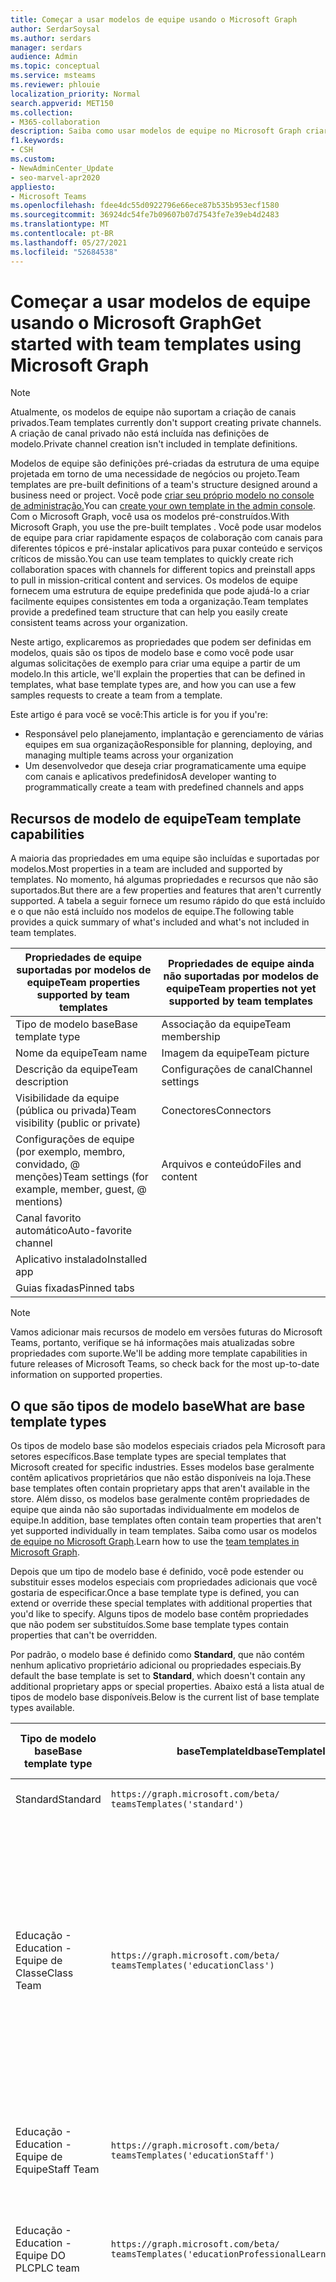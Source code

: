 ```yaml
---
title: Começar a usar modelos de equipe usando o Microsoft Graph
author: SerdarSoysal
ms.author: serdars
manager: serdars
audience: Admin
ms.topic: conceptual
ms.service: msteams
ms.reviewer: phlouie
localization_priority: Normal
search.appverid: MET150
ms.collection:
- M365-collaboration
description: Saiba como usar modelos de equipe no Microsoft Graph criar espaços de colaboração com canais para diferentes tópicos e pré-instalar aplicativos para fornecer conteúdo e serviços.
f1.keywords:
- CSH
ms.custom:
- NewAdminCenter_Update
- seo-marvel-apr2020
appliesto:
- Microsoft Teams
ms.openlocfilehash: fdee4dc55d0922796e66ece87b535b953ecf1580
ms.sourcegitcommit: 36924dc54fe7b09607b07d7543fe7e39eb4d2483
ms.translationtype: MT
ms.contentlocale: pt-BR
ms.lasthandoff: 05/27/2021
ms.locfileid: "52684538"
---
```

# <a name="get-started-with-team-templates-using-microsoft-graph"></a><span data-ttu-id="f00b7-103">Começar a usar modelos de equipe usando o Microsoft Graph</span><span class="sxs-lookup"><span data-stu-id="f00b7-103">Get started with team templates using Microsoft Graph</span></span>

> [!NOTE]
> <span data-ttu-id="f00b7-104">Atualmente, os modelos de equipe não suportam a criação de canais privados.</span><span class="sxs-lookup"><span data-stu-id="f00b7-104">Team templates currently don't support creating private channels.</span></span> <span data-ttu-id="f00b7-105">A criação de canal privado não está incluída nas definições de modelo.</span><span class="sxs-lookup"><span data-stu-id="f00b7-105">Private channel creation isn't included in template definitions.</span></span>

<span data-ttu-id="f00b7-106">Modelos de equipe são definições pré-criadas da estrutura de uma equipe projetada em torno de uma necessidade de negócios ou projeto.</span><span class="sxs-lookup"><span data-stu-id="f00b7-106">Team templates are pre-built definitions of a team's structure designed around a business need or project.</span></span> <span data-ttu-id="f00b7-107">Você pode [criar seu próprio modelo no console de administração.](get-started-with-teams-templates-in-the-admin-console.md)</span><span class="sxs-lookup"><span data-stu-id="f00b7-107">You can [create your own template in the admin console](get-started-with-teams-templates-in-the-admin-console.md).</span></span> <span data-ttu-id="f00b7-108">Com o Microsoft Graph, você usa os modelos pré-construídos.</span><span class="sxs-lookup"><span data-stu-id="f00b7-108">With Microsoft Graph, you use the pre-built templates .</span></span> <span data-ttu-id="f00b7-109">Você pode usar modelos de equipe para criar rapidamente espaços de colaboração com canais para diferentes tópicos e pré-instalar aplicativos para puxar conteúdo e serviços críticos de missão.</span><span class="sxs-lookup"><span data-stu-id="f00b7-109">You can use team templates to quickly create rich collaboration spaces with channels for different topics and preinstall apps to pull in mission-critical content and services.</span></span> <span data-ttu-id="f00b7-110">Os modelos de equipe fornecem uma estrutura de equipe predefinida que pode ajudá-lo a criar facilmente equipes consistentes em toda a organização.</span><span class="sxs-lookup"><span data-stu-id="f00b7-110">Team templates provide a predefined team structure that can help you easily create consistent teams across your organization.</span></span>

<span data-ttu-id="f00b7-111">Neste artigo, explicaremos as propriedades que podem ser definidas em modelos, quais são os tipos de modelo base e como você pode usar algumas solicitações de exemplo para criar uma equipe a partir de um modelo.</span><span class="sxs-lookup"><span data-stu-id="f00b7-111">In this article, we'll explain the properties that can be defined in templates, what base template types are, and how you can use a few samples requests to create a team from a template.</span></span>

<span data-ttu-id="f00b7-112">Este artigo é para você se você:</span><span class="sxs-lookup"><span data-stu-id="f00b7-112">This article is for you if you're:</span></span>

- <span data-ttu-id="f00b7-113">Responsável pelo planejamento, implantação e gerenciamento de várias equipes em sua organização</span><span class="sxs-lookup"><span data-stu-id="f00b7-113">Responsible for planning, deploying, and managing multiple teams across your organization</span></span><br>
- <span data-ttu-id="f00b7-114">Um desenvolvedor que deseja criar programaticamente uma equipe com canais e aplicativos predefinidos</span><span class="sxs-lookup"><span data-stu-id="f00b7-114">A developer wanting to programmatically create a team with predefined channels and apps</span></span>

## <a name="team-template-capabilities"></a><span data-ttu-id="f00b7-115">Recursos de modelo de equipe</span><span class="sxs-lookup"><span data-stu-id="f00b7-115">Team template capabilities</span></span>

<span data-ttu-id="f00b7-116">A maioria das propriedades em uma equipe são incluídas e suportadas por modelos.</span><span class="sxs-lookup"><span data-stu-id="f00b7-116">Most properties in a team are included and supported by templates.</span></span> <span data-ttu-id="f00b7-117">No momento, há algumas propriedades e recursos que não são suportados.</span><span class="sxs-lookup"><span data-stu-id="f00b7-117">But there are a few properties and features that aren't currently supported.</span></span> <span data-ttu-id="f00b7-118">A tabela a seguir fornece um resumo rápido do que está incluído e o que não está incluído nos modelos de equipe.</span><span class="sxs-lookup"><span data-stu-id="f00b7-118">The following table provides a quick summary of what's included and what's not included in team templates.</span></span>

| <span data-ttu-id="f00b7-119">**Propriedades de equipe suportadas por modelos de equipe**</span><span class="sxs-lookup"><span data-stu-id="f00b7-119">**Team properties supported by team templates**</span></span> | <span data-ttu-id="f00b7-120">**Propriedades de equipe ainda não suportadas por modelos de equipe**</span><span class="sxs-lookup"><span data-stu-id="f00b7-120">**Team properties not yet supported by team templates**</span></span> |
| ------------------------------------------------ | -------------------------------------------------------- |
| <span data-ttu-id="f00b7-121">Tipo de modelo base</span><span class="sxs-lookup"><span data-stu-id="f00b7-121">Base template type</span></span> | <span data-ttu-id="f00b7-122">Associação da equipe</span><span class="sxs-lookup"><span data-stu-id="f00b7-122">Team membership</span></span> |
| <span data-ttu-id="f00b7-123">Nome da equipe</span><span class="sxs-lookup"><span data-stu-id="f00b7-123">Team name</span></span> | <span data-ttu-id="f00b7-124">Imagem da equipe</span><span class="sxs-lookup"><span data-stu-id="f00b7-124">Team picture</span></span> |
| <span data-ttu-id="f00b7-125">Descrição da equipe</span><span class="sxs-lookup"><span data-stu-id="f00b7-125">Team description</span></span> | <span data-ttu-id="f00b7-126">Configurações de canal</span><span class="sxs-lookup"><span data-stu-id="f00b7-126">Channel settings</span></span> |
| <span data-ttu-id="f00b7-127">Visibilidade da equipe (pública ou privada)</span><span class="sxs-lookup"><span data-stu-id="f00b7-127">Team visibility (public or private)</span></span> | <span data-ttu-id="f00b7-128">Conectores</span><span class="sxs-lookup"><span data-stu-id="f00b7-128">Connectors</span></span> |
| <span data-ttu-id="f00b7-129">Configurações de equipe (por exemplo, membro, convidado, @ menções)</span><span class="sxs-lookup"><span data-stu-id="f00b7-129">Team settings (for example, member, guest, @ mentions)</span></span> | <span data-ttu-id="f00b7-130">Arquivos e conteúdo</span><span class="sxs-lookup"><span data-stu-id="f00b7-130">Files and content</span></span> |
| <span data-ttu-id="f00b7-131">Canal favorito automático</span><span class="sxs-lookup"><span data-stu-id="f00b7-131">Auto-favorite channel</span></span> | |
| <span data-ttu-id="f00b7-132">Aplicativo instalado</span><span class="sxs-lookup"><span data-stu-id="f00b7-132">Installed app</span></span> | |
| <span data-ttu-id="f00b7-133">Guias fixadas</span><span class="sxs-lookup"><span data-stu-id="f00b7-133">Pinned tabs</span></span> | |

> [!NOTE]
> <span data-ttu-id="f00b7-134">Vamos adicionar mais recursos de modelo em versões futuras do Microsoft Teams, portanto, verifique se há informações mais atualizadas sobre propriedades com suporte.</span><span class="sxs-lookup"><span data-stu-id="f00b7-134">We'll be adding more template capabilities in future releases of Microsoft Teams, so check back for the most up-to-date information on supported properties.</span></span>

## <a name="what-are-base-template-types"></a><span data-ttu-id="f00b7-135">O que são tipos de modelo base</span><span class="sxs-lookup"><span data-stu-id="f00b7-135">What are base template types</span></span>

<span data-ttu-id="f00b7-136">Os tipos de modelo base são modelos especiais criados pela Microsoft para setores específicos.</span><span class="sxs-lookup"><span data-stu-id="f00b7-136">Base template types are special templates that Microsoft created for specific industries.</span></span> <span data-ttu-id="f00b7-137">Esses modelos base geralmente contêm aplicativos proprietários que não estão disponíveis na loja.</span><span class="sxs-lookup"><span data-stu-id="f00b7-137">These base templates often contain proprietary apps that aren't available in the store.</span></span> <span data-ttu-id="f00b7-138">Além disso, os modelos base geralmente contêm propriedades de equipe que ainda não são suportadas individualmente em modelos de equipe.</span><span class="sxs-lookup"><span data-stu-id="f00b7-138">In addition, base templates often contain team properties that aren't yet supported individually in team templates.</span></span> <span data-ttu-id="f00b7-139">Saiba como usar os modelos [de equipe no Microsoft Graph](get-started-with-teams-templates.md).</span><span class="sxs-lookup"><span data-stu-id="f00b7-139">Learn how to use the [team templates in Microsoft Graph](get-started-with-teams-templates.md).</span></span>

<span data-ttu-id="f00b7-140">Depois que um tipo de modelo base é definido, você pode estender ou substituir esses modelos especiais com propriedades adicionais que você gostaria de especificar.</span><span class="sxs-lookup"><span data-stu-id="f00b7-140">Once a base template type is defined, you can extend or override these special templates with additional properties that you'd like to specify.</span></span> <span data-ttu-id="f00b7-141">Alguns tipos de modelo base contêm propriedades que não podem ser substituídos.</span><span class="sxs-lookup"><span data-stu-id="f00b7-141">Some base template types contain properties that can't be overridden.</span></span>

<span data-ttu-id="f00b7-142">Por padrão, o modelo base é definido como **Standard**, que não contém nenhum aplicativo proprietário adicional ou propriedades especiais.</span><span class="sxs-lookup"><span data-stu-id="f00b7-142">By default the base template is set to **Standard**, which doesn't contain any additional proprietary apps or special properties.</span></span> <span data-ttu-id="f00b7-143">Abaixo está a lista atual de tipos de modelo base disponíveis.</span><span class="sxs-lookup"><span data-stu-id="f00b7-143">Below is the current list of base template types available.</span></span>

| <span data-ttu-id="f00b7-144">Tipo de modelo base</span><span class="sxs-lookup"><span data-stu-id="f00b7-144">Base template type</span></span> | <span data-ttu-id="f00b7-145">baseTemplateId</span><span class="sxs-lookup"><span data-stu-id="f00b7-145">baseTemplateId</span></span> | <span data-ttu-id="f00b7-146">Propriedades que vêm com este modelo base</span><span class="sxs-lookup"><span data-stu-id="f00b7-146">Properties that come with this base template</span></span> |
| ------------------ | -------------- | ----------------------------------------------------- |
| <span data-ttu-id="f00b7-147">Standard</span><span class="sxs-lookup"><span data-stu-id="f00b7-147">Standard</span></span> | `https://graph.microsoft.com/beta/`<br>`teamsTemplates('standard')` | <span data-ttu-id="f00b7-148">Sem aplicativos e propriedades adicionais</span><span class="sxs-lookup"><span data-stu-id="f00b7-148">No additional apps and properties</span></span> |
| <span data-ttu-id="f00b7-149">Educação -</span><span class="sxs-lookup"><span data-stu-id="f00b7-149">Education -</span></span><br><span data-ttu-id="f00b7-150">Equipe de Classe</span><span class="sxs-lookup"><span data-stu-id="f00b7-150">Class Team</span></span> | `https://graph.microsoft.com/beta/`<br>`teamsTemplates('educationClass')` | <span data-ttu-id="f00b7-151">Apps:</span><span class="sxs-lookup"><span data-stu-id="f00b7-151">Apps:</span></span><ul><li><span data-ttu-id="f00b7-152">OneNote Bloco de Anotações de Classe (fixado na **guia Geral)**</span><span class="sxs-lookup"><span data-stu-id="f00b7-152">OneNote Class Notebook (pinned to the **General** tab)</span></span> </li><li><span data-ttu-id="f00b7-153">Aplicativo assignments (fixado na **guia Geral)**</span><span class="sxs-lookup"><span data-stu-id="f00b7-153">Assignments app (pinned to the **General** tab)</span></span></li></ul> <span data-ttu-id="f00b7-154">Propriedades de equipe:</span><span class="sxs-lookup"><span data-stu-id="f00b7-154">Team properties:</span></span><ul><li><span data-ttu-id="f00b7-155">Visibilidade de equipe definida como **HiddenMembership** (não pode ser substituído)</span><span class="sxs-lookup"><span data-stu-id="f00b7-155">Team visibility set to **HiddenMembership** (cannot be overridden)</span></span></li></ul> |
| <span data-ttu-id="f00b7-156">Educação -</span><span class="sxs-lookup"><span data-stu-id="f00b7-156">Education -</span></span><br><span data-ttu-id="f00b7-157">Equipe de Equipe</span><span class="sxs-lookup"><span data-stu-id="f00b7-157">Staff Team</span></span> | `https://graph.microsoft.com/beta/`<br>`teamsTemplates('educationStaff')` | <span data-ttu-id="f00b7-158">Apps:</span><span class="sxs-lookup"><span data-stu-id="f00b7-158">Apps:</span></span><ul><li><span data-ttu-id="f00b7-159">OneNote Bloco de Anotações de Equipe (fixado na **guia Geral)**</span><span class="sxs-lookup"><span data-stu-id="f00b7-159">OneNote Staff Notebook (pinned to the **General** tab)</span></span></li></ul> |
|<span data-ttu-id="f00b7-160">Educação -</span><span class="sxs-lookup"><span data-stu-id="f00b7-160">Education -</span></span><br><span data-ttu-id="f00b7-161">Equipe DO PLC</span><span class="sxs-lookup"><span data-stu-id="f00b7-161">PLC team</span></span> |`https://graph.microsoft.com/beta/`<br>`teamsTemplates('educationProfessionalLearningCommunity')` | <span data-ttu-id="f00b7-162">Apps:</span><span class="sxs-lookup"><span data-stu-id="f00b7-162">Apps:</span></span><ul><li><span data-ttu-id="f00b7-163">OneNote Bloco de anotações PLC (fixado na **guia Geral)**</span><span class="sxs-lookup"><span data-stu-id="f00b7-163">OneNote PLC Notebook (pinned to the **General** tab)</span></span></ul></li>|
| <span data-ttu-id="f00b7-164">Varejo -</span><span class="sxs-lookup"><span data-stu-id="f00b7-164">Retail -</span></span><br><span data-ttu-id="f00b7-165">Loja</span><span class="sxs-lookup"><span data-stu-id="f00b7-165">Store</span></span> | `https://graph.microsoft.com/beta/`<br>`teamsTemplates('retailStore')` | <span data-ttu-id="f00b7-166">Canais:</span><span class="sxs-lookup"><span data-stu-id="f00b7-166">Channels:</span></span><ul><li><span data-ttu-id="f00b7-167">Mudança de entrega</span><span class="sxs-lookup"><span data-stu-id="f00b7-167">Shift handoff</span></span></li><li><span data-ttu-id="f00b7-168">Aprendizado</span><span class="sxs-lookup"><span data-stu-id="f00b7-168">Learning</span></span></li></ul><span data-ttu-id="f00b7-169">Propriedades de equipe</span><span class="sxs-lookup"><span data-stu-id="f00b7-169">Team properties</span></span><ul><li><span data-ttu-id="f00b7-170">Visibilidade da equipe definida como Pública</span><span class="sxs-lookup"><span data-stu-id="f00b7-170">Team visibility set to Public</span></span></li></ul><span data-ttu-id="f00b7-171">Permissões de membro</span><span class="sxs-lookup"><span data-stu-id="f00b7-171">Member permissions</span></span><ul><li><span data-ttu-id="f00b7-172">Impedir que os membros criar, atualizar ou remover canais</span><span class="sxs-lookup"><span data-stu-id="f00b7-172">Prevent members from creating, updating, or removing channels</span></span></li><li><span data-ttu-id="f00b7-173">Impedir que os membros adicionem ou removam aplicativos</span><span class="sxs-lookup"><span data-stu-id="f00b7-173">Prevent members from adding or removing apps</span></span></li><li><span data-ttu-id="f00b7-174">Impedir que os membros criar, atualizar ou remover conectores</span><span class="sxs-lookup"><span data-stu-id="f00b7-174">Prevent members from creating, updating, or removing connectors</span></span></li></ul> |
| <span data-ttu-id="f00b7-175">Varejo -</span><span class="sxs-lookup"><span data-stu-id="f00b7-175">Retail -</span></span><br><span data-ttu-id="f00b7-176">Colaboração do gerente</span><span class="sxs-lookup"><span data-stu-id="f00b7-176">Manager collaboration</span></span> | `https://graph.microsoft.com/beta/`<br>`teamsTemplates('retailManagerCollaboration')` | <span data-ttu-id="f00b7-177">Canais:</span><span class="sxs-lookup"><span data-stu-id="f00b7-177">Channels:</span></span><ul><li><span data-ttu-id="f00b7-178">Aprendizado</span><span class="sxs-lookup"><span data-stu-id="f00b7-178">Learning</span></span></li><li><span data-ttu-id="f00b7-179">Operações</span><span class="sxs-lookup"><span data-stu-id="f00b7-179">Operations</span></span></li></ul><span data-ttu-id="f00b7-180">Propriedades de equipe:</span><span class="sxs-lookup"><span data-stu-id="f00b7-180">Team properties:</span></span><ul><li><span data-ttu-id="f00b7-181">Visibilidade da equipe definida como Privada</span><span class="sxs-lookup"><span data-stu-id="f00b7-181">Team visibility set to Private</span></span></li></ul><span data-ttu-id="f00b7-182">Permissões de membro:</span><span class="sxs-lookup"><span data-stu-id="f00b7-182">Member permissions:</span></span><ul><li><span data-ttu-id="f00b7-183">Impedir que os membros criar, atualizar ou remover canais</span><span class="sxs-lookup"><span data-stu-id="f00b7-183">Prevent members from creating, updating, or removing channels</span></span></li><li><span data-ttu-id="f00b7-184">Impedir que os membros adicionem ou removam aplicativos</span><span class="sxs-lookup"><span data-stu-id="f00b7-184">Prevent members from adding or removing apps</span></span></li><li><span data-ttu-id="f00b7-185">Impedir que os membros criar, atualizar ou remover conectores</span><span class="sxs-lookup"><span data-stu-id="f00b7-185">Prevent members from creating, updating, or removing connectors</span></span></li></ul>|
| <span data-ttu-id="f00b7-186">Assistência médica -</span><span class="sxs-lookup"><span data-stu-id="f00b7-186">Healthcare -</span></span><br><span data-ttu-id="f00b7-187">Ward</span><span class="sxs-lookup"><span data-stu-id="f00b7-187">Ward</span></span> |`https://graph.microsoft.com/beta/`<br>`teamsTemplates('healthcareWard')` |<span data-ttu-id="f00b7-188">Canais:</span><span class="sxs-lookup"><span data-stu-id="f00b7-188">Channels:</span></span> <ul><li><span data-ttu-id="f00b7-189">Anúncios\*</span><span class="sxs-lookup"><span data-stu-id="f00b7-189">Announcements\*</span></span></li><li><span data-ttu-id="f00b7-190">Insuidades\*</span><span class="sxs-lookup"><span data-stu-id="f00b7-190">Huddles\*</span></span></li><li><span data-ttu-id="f00b7-191">Rodadas</span><span class="sxs-lookup"><span data-stu-id="f00b7-191">Rounds</span></span></li><li><span data-ttu-id="f00b7-192">Pessoal\*</span><span class="sxs-lookup"><span data-stu-id="f00b7-192">Staffing\*</span></span></li><li><span data-ttu-id="f00b7-193">Treinamento\*</span><span class="sxs-lookup"><span data-stu-id="f00b7-193">Training\*</span></span></li></ul><span data-ttu-id="f00b7-194">\*Canais favoritos automáticos</span><span class="sxs-lookup"><span data-stu-id="f00b7-194">\*Auto-favorited channels</span></span> |
|<span data-ttu-id="f00b7-195">Assistência médica -</span><span class="sxs-lookup"><span data-stu-id="f00b7-195">Healthcare -</span></span><br><span data-ttu-id="f00b7-196">Hospital</span><span class="sxs-lookup"><span data-stu-id="f00b7-196">Hospital</span></span> | `https://graph.microsoft.com/beta/`<br>`teamsTemplates('healthcareHospital')` |<span data-ttu-id="f00b7-197">Canais:</span><span class="sxs-lookup"><span data-stu-id="f00b7-197">Channels:</span></span><ul><li><span data-ttu-id="f00b7-198">Anúncios\*</span><span class="sxs-lookup"><span data-stu-id="f00b7-198">Announcements\*</span></span></li><li><span data-ttu-id="f00b7-199">Conformidade\*</span><span class="sxs-lookup"><span data-stu-id="f00b7-199">Compliance\*</span></span></li><li><span data-ttu-id="f00b7-200">Custódia</span><span class="sxs-lookup"><span data-stu-id="f00b7-200">Custodial</span></span></li><li><span data-ttu-id="f00b7-201">Recursos Humanos</span><span class="sxs-lookup"><span data-stu-id="f00b7-201">Human Resources</span></span></li></li><li><span data-ttu-id="f00b7-202">Farmácia</span><span class="sxs-lookup"><span data-stu-id="f00b7-202">Pharmacy</span></span></li></ul><span data-ttu-id="f00b7-203">\*Canal favorito automático</span><span class="sxs-lookup"><span data-stu-id="f00b7-203">\*Auto-favorited channel</span></span>|
|||


<span data-ttu-id="f00b7-204">Use os modelos a seguir para criar equipes no cliente Teams, bem como no Microsoft Graph.</span><span class="sxs-lookup"><span data-stu-id="f00b7-204">Use the following templates to create teams in both the Teams client as well as Microsoft Graph.</span></span>


| <span data-ttu-id="f00b7-205">Tipo de modelo base</span><span class="sxs-lookup"><span data-stu-id="f00b7-205">Base template type</span></span> | <span data-ttu-id="f00b7-206">baseTemplateId</span><span class="sxs-lookup"><span data-stu-id="f00b7-206">baseTemplateId</span></span> | <span data-ttu-id="f00b7-207">Propriedades que vêm com este modelo base</span><span class="sxs-lookup"><span data-stu-id="f00b7-207">Properties that come with this base template</span></span> |
| ------------------ | -------------- | ----------------------------------------------------- |
| <span data-ttu-id="f00b7-208">Adotar Office 365</span><span class="sxs-lookup"><span data-stu-id="f00b7-208">Adopt Office 365</span></span> |`com.microsoft.teams.template.`<br>`AdoptOffice365`|  <span data-ttu-id="f00b7-209">Canais:</span><span class="sxs-lookup"><span data-stu-id="f00b7-209">Channels:</span></span> <ul><li><span data-ttu-id="f00b7-210">Geral</span><span class="sxs-lookup"><span data-stu-id="f00b7-210">General</span></span></li> <li><span data-ttu-id="f00b7-211">Comunicados</span><span class="sxs-lookup"><span data-stu-id="f00b7-211">Announcements</span></span></li> <li><span data-ttu-id="f00b7-212">Canto campeões</span><span class="sxs-lookup"><span data-stu-id="f00b7-212">Champions corner</span></span></li> <li><span data-ttu-id="f00b7-213">Formulários de equipe</span><span class="sxs-lookup"><span data-stu-id="f00b7-213">Team forms</span></span></li></ul> <span data-ttu-id="f00b7-214">Apps:</span><span class="sxs-lookup"><span data-stu-id="f00b7-214">Apps:</span></span> <ul><li><span data-ttu-id="f00b7-215">Wiki</span><span class="sxs-lookup"><span data-stu-id="f00b7-215">Wiki</span></span></li>  <li><span data-ttu-id="f00b7-216">Calendário</span><span class="sxs-lookup"><span data-stu-id="f00b7-216">Calendar</span></span></li> |
| <span data-ttu-id="f00b7-217">Gerenciar um projeto</span><span class="sxs-lookup"><span data-stu-id="f00b7-217">Manage a project</span></span> |`com.microsoft.teams.template.`<br>`ManageAProject`| <span data-ttu-id="f00b7-218">Canais:</span><span class="sxs-lookup"><span data-stu-id="f00b7-218">Channels:</span></span> <ul><li><span data-ttu-id="f00b7-219">Geral</span><span class="sxs-lookup"><span data-stu-id="f00b7-219">General</span></span></li> <li><span data-ttu-id="f00b7-220">Comunicados</span><span class="sxs-lookup"><span data-stu-id="f00b7-220">Announcements</span></span></li> <li><span data-ttu-id="f00b7-221">Recursos</span><span class="sxs-lookup"><span data-stu-id="f00b7-221">Resources</span></span></li> <li><span data-ttu-id="f00b7-222">Planejamento</span><span class="sxs-lookup"><span data-stu-id="f00b7-222">Planning</span></span></li></ul> <span data-ttu-id="f00b7-223">Apps:</span><span class="sxs-lookup"><span data-stu-id="f00b7-223">Apps:</span></span><ul><li><span data-ttu-id="f00b7-224">Wiki</span><span class="sxs-lookup"><span data-stu-id="f00b7-224">Wiki</span></span></li><li><span data-ttu-id="f00b7-225">OneNote</span><span class="sxs-lookup"><span data-stu-id="f00b7-225">OneNote</span></span></li></ul> |
| <span data-ttu-id="f00b7-226">Gerenciar um evento</span><span class="sxs-lookup"><span data-stu-id="f00b7-226">Manage an event</span></span>|`com.microsoft.teams.template.`<br>`ManageAnEvent` | <span data-ttu-id="f00b7-227">Canais:</span><span class="sxs-lookup"><span data-stu-id="f00b7-227">Channels:</span></span> <ul><li><span data-ttu-id="f00b7-228">Geral</span><span class="sxs-lookup"><span data-stu-id="f00b7-228">General</span></span></li> <li><span data-ttu-id="f00b7-229">Comunicados</span><span class="sxs-lookup"><span data-stu-id="f00b7-229">Announcements</span></span></li> <li><span data-ttu-id="f00b7-230">Orçamento</span><span class="sxs-lookup"><span data-stu-id="f00b7-230">Budget</span></span></li> <li><span data-ttu-id="f00b7-231">Conteúdo</span><span class="sxs-lookup"><span data-stu-id="f00b7-231">Content</span></span></li><li><span data-ttu-id="f00b7-232">Logística</span><span class="sxs-lookup"><span data-stu-id="f00b7-232">Logistics</span></span></li> <li><span data-ttu-id="f00b7-233">Planejamento</span><span class="sxs-lookup"><span data-stu-id="f00b7-233">Planning</span></span></li> <li> <span data-ttu-id="f00b7-234">Marketing e PR</span><span class="sxs-lookup"><span data-stu-id="f00b7-234">Marketing and PR</span></span></li></ul> <span data-ttu-id="f00b7-235">Apps:</span><span class="sxs-lookup"><span data-stu-id="f00b7-235">Apps:</span></span><ul><li><span data-ttu-id="f00b7-236">Wiki</span><span class="sxs-lookup"><span data-stu-id="f00b7-236">Wiki</span></span></li><li><span data-ttu-id="f00b7-237">Site</span><span class="sxs-lookup"><span data-stu-id="f00b7-237">Website</span></span></li> <li><span data-ttu-id="f00b7-238">YouTube</span><span class="sxs-lookup"><span data-stu-id="f00b7-238">YouTube</span></span></li> <li><span data-ttu-id="f00b7-239">Planner</span><span class="sxs-lookup"><span data-stu-id="f00b7-239">Planner</span></span></li> <li><span data-ttu-id="f00b7-240">OneNote</span><span class="sxs-lookup"><span data-stu-id="f00b7-240">OneNote</span></span></li></ul> |
|<span data-ttu-id="f00b7-241">Funcionários de integração</span><span class="sxs-lookup"><span data-stu-id="f00b7-241">Onboard employees</span></span>|`com.microsoft.teams.template.`<br>`OnboardEmployees` | <span data-ttu-id="f00b7-242">Canais:</span><span class="sxs-lookup"><span data-stu-id="f00b7-242">Channels:</span></span> <ul><li><span data-ttu-id="f00b7-243">Geral</span><span class="sxs-lookup"><span data-stu-id="f00b7-243">General</span></span></li> <li><span data-ttu-id="f00b7-244">Comunicados</span><span class="sxs-lookup"><span data-stu-id="f00b7-244">Announcements</span></span></li> <li><span data-ttu-id="f00b7-245">Chat de funcionários</span><span class="sxs-lookup"><span data-stu-id="f00b7-245">Employee chat</span></span></li> <li><span data-ttu-id="f00b7-246">Treinamento</span><span class="sxs-lookup"><span data-stu-id="f00b7-246">Training</span></span></li></ul><span data-ttu-id="f00b7-247">Apps:</span><span class="sxs-lookup"><span data-stu-id="f00b7-247">Apps:</span></span><ul><li><span data-ttu-id="f00b7-248">Wiki</span><span class="sxs-lookup"><span data-stu-id="f00b7-248">Wiki</span></span></li><li><span data-ttu-id="f00b7-249">Comunidades</span><span class="sxs-lookup"><span data-stu-id="f00b7-249">Communities</span></span></li></ul>|
|<span data-ttu-id="f00b7-250">Organizar o help desk</span><span class="sxs-lookup"><span data-stu-id="f00b7-250">Organize help desk</span></span>| `com.microsoft.teams.template.`<br>`OrganizeHelpDesk`|<span data-ttu-id="f00b7-251">Canais:</span><span class="sxs-lookup"><span data-stu-id="f00b7-251">Channels:</span></span><ul><li><span data-ttu-id="f00b7-252">Geral</span><span class="sxs-lookup"><span data-stu-id="f00b7-252">General</span></span></li><li><span data-ttu-id="f00b7-253">Comunicados</span><span class="sxs-lookup"><span data-stu-id="f00b7-253">Announcements</span></span></li><li><span data-ttu-id="f00b7-254">Perguntas frequentes</span><span class="sxs-lookup"><span data-stu-id="f00b7-254">FAQ</span></span></li></ul><span data-ttu-id="f00b7-255">Apps:</span><span class="sxs-lookup"><span data-stu-id="f00b7-255">Apps:</span></span><ul><li><span data-ttu-id="f00b7-256">Wiki</span><span class="sxs-lookup"><span data-stu-id="f00b7-256">Wiki</span></span></li><li><span data-ttu-id="f00b7-257">OneNote</span><span class="sxs-lookup"><span data-stu-id="f00b7-257">OneNote</span></span></li></ul> |
| <span data-ttu-id="f00b7-258">Colabore no atendimento aos pacientes</span><span class="sxs-lookup"><span data-stu-id="f00b7-258">Collaborate on patient care</span></span>| `healthcareWard `| <span data-ttu-id="f00b7-259">Canais:</span><span class="sxs-lookup"><span data-stu-id="f00b7-259">Channels:</span></span><ul><li><span data-ttu-id="f00b7-260">Geral</span><span class="sxs-lookup"><span data-stu-id="f00b7-260">General</span></span></li><li><span data-ttu-id="f00b7-261">Comunicados</span><span class="sxs-lookup"><span data-stu-id="f00b7-261">Announcements</span></span></li><li><span data-ttu-id="f00b7-262">Insuidades</span><span class="sxs-lookup"><span data-stu-id="f00b7-262">Huddles</span></span></li><li><span data-ttu-id="f00b7-263">Rodadas</span><span class="sxs-lookup"><span data-stu-id="f00b7-263">Rounds</span></span></li><li><span data-ttu-id="f00b7-264">Estrelada</span><span class="sxs-lookup"><span data-stu-id="f00b7-264">Staffing</span></span></li><li><span data-ttu-id="f00b7-265">Treinamento</span><span class="sxs-lookup"><span data-stu-id="f00b7-265">Training</span></span></li></ul> <span data-ttu-id="f00b7-266">Apps:</span><span class="sxs-lookup"><span data-stu-id="f00b7-266">Apps:</span></span> <ul><li><span data-ttu-id="f00b7-267">Wiki</span><span class="sxs-lookup"><span data-stu-id="f00b7-267">Wiki</span></span></li>|
| <span data-ttu-id="f00b7-268">Colaborar em uma crise global ou evento</span><span class="sxs-lookup"><span data-stu-id="f00b7-268">Collaborate on global crisis or event</span></span> |`com.microsoft.teams.template.`<br>`CollaborateOnAGlobalCrisisOrEvent`| <span data-ttu-id="f00b7-269">Canais:</span><span class="sxs-lookup"><span data-stu-id="f00b7-269">Channels:</span></span> <ul><li><span data-ttu-id="f00b7-270">Geral</span><span class="sxs-lookup"><span data-stu-id="f00b7-270">General</span></span><li><span data-ttu-id="f00b7-271">Comunicados</span><span class="sxs-lookup"><span data-stu-id="f00b7-271">Announcements</span></span></li><li><span data-ttu-id="f00b7-272">Notícias do mundo</span><span class="sxs-lookup"><span data-stu-id="f00b7-272">World news</span></span></li><li><span data-ttu-id="f00b7-273">Continuidade de negócios</span><span class="sxs-lookup"><span data-stu-id="f00b7-273">Business continuity</span></span></li><li><span data-ttu-id="f00b7-274">Trabalho remoto</span><span class="sxs-lookup"><span data-stu-id="f00b7-274">Remote working</span></span></li><li><span data-ttu-id="f00b7-275">Comunicados internos</span><span class="sxs-lookup"><span data-stu-id="f00b7-275">Internal comms</span></span></li><li><span data-ttu-id="f00b7-276">Comunicados externos</span><span class="sxs-lookup"><span data-stu-id="f00b7-276">External comms</span></span></li><li><span data-ttu-id="f00b7-277">Reclamações de clientes</span><span class="sxs-lookup"><span data-stu-id="f00b7-277">Customer complaints</span></span></li><li><span data-ttu-id="f00b7-278">Kudos</span><span class="sxs-lookup"><span data-stu-id="f00b7-278">Kudos</span></span></li><li><span data-ttu-id="f00b7-279">Atualização executiva</span><span class="sxs-lookup"><span data-stu-id="f00b7-279">Executive update</span></span></li></ul><span data-ttu-id="f00b7-280">Apps:</span><span class="sxs-lookup"><span data-stu-id="f00b7-280">Apps:</span></span> <ul><li><span data-ttu-id="f00b7-281">Elogio</span><span class="sxs-lookup"><span data-stu-id="f00b7-281">Praise</span></span></li><li><span data-ttu-id="f00b7-282">Wiki</span><span class="sxs-lookup"><span data-stu-id="f00b7-282">Wiki</span></span></li><li><span data-ttu-id="f00b7-283">Site</span><span class="sxs-lookup"><span data-stu-id="f00b7-283">Website</span></span></li></ul>|
|<span data-ttu-id="f00b7-284">Colaborar em uma filial bancária</span><span class="sxs-lookup"><span data-stu-id="f00b7-284">Collaborate within a bank branch</span></span>| `com.microsoft.teams.template.`<br>`CollaborateWithinABankBranch `|<span data-ttu-id="f00b7-285">Canais:</span><span class="sxs-lookup"><span data-stu-id="f00b7-285">Channels:</span></span> <ul><li><span data-ttu-id="f00b7-286">Geral</span><span class="sxs-lookup"><span data-stu-id="f00b7-286">General</span></span><li><span data-ttu-id="f00b7-287">Comunicados</span><span class="sxs-lookup"><span data-stu-id="f00b7-287">Announcements</span></span></li><li><span data-ttu-id="f00b7-288">Insuidades</span><span class="sxs-lookup"><span data-stu-id="f00b7-288">Huddles</span></span></li><li><span data-ttu-id="f00b7-289">Reuniões do cliente</span><span class="sxs-lookup"><span data-stu-id="f00b7-289">Customer meetings</span></span></li><li><span data-ttu-id="f00b7-290">Coaching</span><span class="sxs-lookup"><span data-stu-id="f00b7-290">Coaching</span></span></li><li><span data-ttu-id="f00b7-291">Desenvolvimento de habilidades</span><span class="sxs-lookup"><span data-stu-id="f00b7-291">Skills development</span></span></li><li><span data-ttu-id="f00b7-292">Processamento de empréstimos</span><span class="sxs-lookup"><span data-stu-id="f00b7-292">Loan processing</span></span></li><li><span data-ttu-id="f00b7-293">Reclamações de clientes</span><span class="sxs-lookup"><span data-stu-id="f00b7-293">Customer complaints</span></span></li><li><span data-ttu-id="f00b7-294">Kudos</span><span class="sxs-lookup"><span data-stu-id="f00b7-294">Kudos</span></span></li><li><span data-ttu-id="f00b7-295">Material divertido</span><span class="sxs-lookup"><span data-stu-id="f00b7-295">Fun stuff</span></span></li><li><span data-ttu-id="f00b7-296">Conformidade</span><span class="sxs-lookup"><span data-stu-id="f00b7-296">Compliance</span></span></li></ul>|
|<span data-ttu-id="f00b7-297">Coordenar a resposta a incidentes</span><span class="sxs-lookup"><span data-stu-id="f00b7-297">Coordinate incident response</span></span>| `com.microsoft.teams.template.`<br>`CoordinateIncidentResponse`|<span data-ttu-id="f00b7-298">Canais:</span><span class="sxs-lookup"><span data-stu-id="f00b7-298">Channels:</span></span> <ul><li><span data-ttu-id="f00b7-299">Geral</span><span class="sxs-lookup"><span data-stu-id="f00b7-299">General</span></span><li><span data-ttu-id="f00b7-300">Comunicados</span><span class="sxs-lookup"><span data-stu-id="f00b7-300">Announcements</span></span></li><li><span data-ttu-id="f00b7-301">Logística</span><span class="sxs-lookup"><span data-stu-id="f00b7-301">Logistics</span></span></li><li><span data-ttu-id="f00b7-302">Planejamento</span><span class="sxs-lookup"><span data-stu-id="f00b7-302">Planning</span></span></li><li><span data-ttu-id="f00b7-303">Recuperação</span><span class="sxs-lookup"><span data-stu-id="f00b7-303">Recovery</span></span></li><li><span data-ttu-id="f00b7-304">Urgente</span><span class="sxs-lookup"><span data-stu-id="f00b7-304">Urgent</span></span></li></ul> <span data-ttu-id="f00b7-305">Apps:</span><span class="sxs-lookup"><span data-stu-id="f00b7-305">Apps:</span></span> <ul><li><span data-ttu-id="f00b7-306">Wiki</span><span class="sxs-lookup"><span data-stu-id="f00b7-306">Wiki</span></span></li><li><span data-ttu-id="f00b7-307">Excel</span><span class="sxs-lookup"><span data-stu-id="f00b7-307">Excel</span></span></li><li><span data-ttu-id="f00b7-308">OneNote</span><span class="sxs-lookup"><span data-stu-id="f00b7-308">OneNote</span></span></li><li><span data-ttu-id="f00b7-309">SharePoint</span><span class="sxs-lookup"><span data-stu-id="f00b7-309">SharePoint</span></span></li><li><span data-ttu-id="f00b7-310">Planner</span><span class="sxs-lookup"><span data-stu-id="f00b7-310">Planner</span></span></li></ul>|
|<span data-ttu-id="f00b7-311">Hospital</span><span class="sxs-lookup"><span data-stu-id="f00b7-311">Hospital</span></span>| <span data-ttu-id="f00b7-312">`healthcareHospita`l</span><span class="sxs-lookup"><span data-stu-id="f00b7-312">`healthcareHospita`l</span></span> |<span data-ttu-id="f00b7-313">Canais:</span><span class="sxs-lookup"><span data-stu-id="f00b7-313">Channels:</span></span> <ul><li><span data-ttu-id="f00b7-314">Geral</span><span class="sxs-lookup"><span data-stu-id="f00b7-314">General</span></span><li><span data-ttu-id="f00b7-315">Comunicados</span><span class="sxs-lookup"><span data-stu-id="f00b7-315">Announcements</span></span></li><li><span data-ttu-id="f00b7-316">Conformidade</span><span class="sxs-lookup"><span data-stu-id="f00b7-316">Compliance</span></span></li><li><span data-ttu-id="f00b7-317">Custódia</span><span class="sxs-lookup"><span data-stu-id="f00b7-317">Custodial</span></span></li><li><span data-ttu-id="f00b7-318">Recursos humanos</span><span class="sxs-lookup"><span data-stu-id="f00b7-318">Human resources</span></span></li><li><span data-ttu-id="f00b7-319">Farmácia</span><span class="sxs-lookup"><span data-stu-id="f00b7-319">Pharmacy</span></span></li></ul> <span data-ttu-id="f00b7-320">Apps:</span><span class="sxs-lookup"><span data-stu-id="f00b7-320">Apps:</span></span> <ul><li><span data-ttu-id="f00b7-321">Wiki</span><span class="sxs-lookup"><span data-stu-id="f00b7-321">Wiki</span></span></li></ul>|
|<span data-ttu-id="f00b7-322">Organizar uma store</span><span class="sxs-lookup"><span data-stu-id="f00b7-322">Organize a store</span></span>| `retailStore` |<span data-ttu-id="f00b7-323">Canais:</span><span class="sxs-lookup"><span data-stu-id="f00b7-323">Channels:</span></span> <ul><li><span data-ttu-id="f00b7-324">Geral</span><span class="sxs-lookup"><span data-stu-id="f00b7-324">General</span></span><li><span data-ttu-id="f00b7-325">Mudança de entrega</span><span class="sxs-lookup"><span data-stu-id="f00b7-325">Shift handoff</span></span></li><li><span data-ttu-id="f00b7-326">Aprendizado</span><span class="sxs-lookup"><span data-stu-id="f00b7-326">Learning</span></span></li></ul> <span data-ttu-id="f00b7-327">Aplicativos:</span><span class="sxs-lookup"><span data-stu-id="f00b7-327">Apps:</span></span> <ul><li><span data-ttu-id="f00b7-328">Wiki</span><span class="sxs-lookup"><span data-stu-id="f00b7-328">Wiki</span></span></li></ul>|
|<span data-ttu-id="f00b7-329">Qualidade e segurança</span><span class="sxs-lookup"><span data-stu-id="f00b7-329">Quality and safety</span></span> |`com.microsoft.teams.`<br>`template.QualitySafety`|<span data-ttu-id="f00b7-330">Canais:</span><span class="sxs-lookup"><span data-stu-id="f00b7-330">Channels:</span></span> <ul><li><span data-ttu-id="f00b7-331">Geral</span><span class="sxs-lookup"><span data-stu-id="f00b7-331">General</span></span><li><span data-ttu-id="f00b7-332">Comunicados</span><span class="sxs-lookup"><span data-stu-id="f00b7-332">Announcements</span></span></li><li><span data-ttu-id="f00b7-333">Linha 1</span><span class="sxs-lookup"><span data-stu-id="f00b7-333">Line 1</span></span></li><li><span data-ttu-id="f00b7-334">Linha 2</span><span class="sxs-lookup"><span data-stu-id="f00b7-334">Line 2</span></span></li><li><span data-ttu-id="f00b7-335">Linha 3</span><span class="sxs-lookup"><span data-stu-id="f00b7-335">Line 3</span></span></li><li><span data-ttu-id="f00b7-336">Segurança</span><span class="sxs-lookup"><span data-stu-id="f00b7-336">Safety</span></span></li><li><span data-ttu-id="f00b7-337">Treinamento</span><span class="sxs-lookup"><span data-stu-id="f00b7-337">Training</span></span></li><li><span data-ttu-id="f00b7-338">Manutenção</span><span class="sxs-lookup"><span data-stu-id="f00b7-338">Maintenance</span></span></li><li><span data-ttu-id="f00b7-339">Material divertido</span><span class="sxs-lookup"><span data-stu-id="f00b7-339">Fun stuff</span></span></li></ul> <span data-ttu-id="f00b7-340">Apps:</span><span class="sxs-lookup"><span data-stu-id="f00b7-340">Apps:</span></span> <ul><li><span data-ttu-id="f00b7-341">Wiki</span><span class="sxs-lookup"><span data-stu-id="f00b7-341">Wiki</span></span></li></ul>|
|<span data-ttu-id="f00b7-342">Varejo - colaboração do gerente</span><span class="sxs-lookup"><span data-stu-id="f00b7-342">Retail - manager collaboration</span></span>| `retailManagerCollaboration` |<span data-ttu-id="f00b7-343">Canais:</span><span class="sxs-lookup"><span data-stu-id="f00b7-343">Channels:</span></span> <ul><li><span data-ttu-id="f00b7-344">Geral</span><span class="sxs-lookup"><span data-stu-id="f00b7-344">General</span></span><li><span data-ttu-id="f00b7-345">Operações</span><span class="sxs-lookup"><span data-stu-id="f00b7-345">Operations</span></span></li><li><span data-ttu-id="f00b7-346">Aprendizado</span><span class="sxs-lookup"><span data-stu-id="f00b7-346">Learning</span></span></li></ul> <span data-ttu-id="f00b7-347">Aplicativos:</span><span class="sxs-lookup"><span data-stu-id="f00b7-347">Apps:</span></span> <ul><li><span data-ttu-id="f00b7-348">Wiki</span><span class="sxs-lookup"><span data-stu-id="f00b7-348">Wiki</span></span></li></ul>|
||||

<span data-ttu-id="f00b7-349">Confira [Começar a usar modelos de equipe no Centro de administração](get-started-with-teams-templates-in-the-admin-console.md) para obter mais detalhes.</span><span class="sxs-lookup"><span data-stu-id="f00b7-349">See [Get started with team templates in the Admin center](get-started-with-teams-templates-in-the-admin-console.md) for more details.</span></span>

## <a name="related-topics"></a><span data-ttu-id="f00b7-350">Tópicos relacionados</span><span class="sxs-lookup"><span data-stu-id="f00b7-350">Related topics</span></span>

- [<span data-ttu-id="f00b7-351">Começar a usar modelos de equipe no console de administração</span><span class="sxs-lookup"><span data-stu-id="f00b7-351">Get started with team templates in the admin console</span></span>](get-started-with-teams-templates-in-the-admin-console.md)
- <span data-ttu-id="f00b7-352">[Criar uma equipe](/graph/api/team-post?view=graph-rest-beta) (em visualização)</span><span class="sxs-lookup"><span data-stu-id="f00b7-352">[Create a team](/graph/api/team-post?view=graph-rest-beta) (in preview)</span></span>
- [<span data-ttu-id="f00b7-353">New-Team</span><span class="sxs-lookup"><span data-stu-id="f00b7-353">New-Team</span></span>](/powershell/module/teams/New-Team?view=teams-ps)
- [<span data-ttu-id="f00b7-354">Treinamento de administrador para o Microsoft Teams</span><span class="sxs-lookup"><span data-stu-id="f00b7-354">Admin training for Microsoft Teams</span></span>](itadmin-readiness.md)